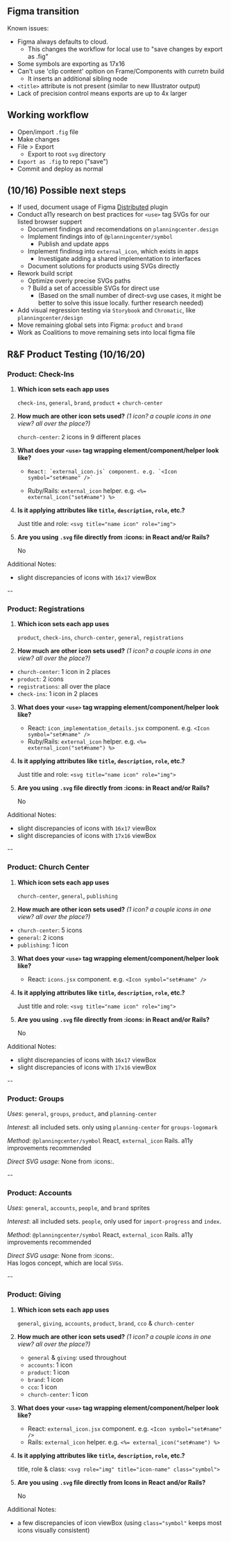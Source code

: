## Figma transition

Known issues:

- Figma always defaults to cloud.
  - This changes the workflow for local use to "save changes by export as .fig"
- Some symbols are exporting as 17x16
- Can't use 'clip content' opition on Frame/Components with curretn build
  - It inserts an additional sibling node
- `<title>` attribute is not present (similar to new Illustrator output)
- Lack of precision control means exports are up to 4x larger

## Working workflow

- Open/import `.fig` file
- Make changes
- File > Export
  - Export to root `svg` directory
- `Export as .fig` to repo ("save")
- Commit and deploy as normal

## (10/16) Possible next steps

- If used, document usage of Figma [Distributed](https://www.figma.com/community/plugin/761098431161143653) plugin
- Conduct a11y research on best practices for `<use>` tag SVGs for our listed browser suppert
  - Document findings and recomendations on `planningcenter.design`
  - Implement findings into of `@planningcenter/symbol`
    - Publish and update apps
  - Implement findinsg into `external_icon`, which exists in apps
    - Investigate adding a shared implementation to interfaces
  - Document solutions for products using SVGs directly
- Rework build script
  - Optimize overly precise SVGs paths
  - ? Build a set of accessible SVGs for direct use
    - (Based on the small number of direct-svg use cases, it might be better to solve this issue locally. further research needed)
- Add visual regression testing via `Storybook` and `Chromatic`, like `planningcenter/design`
- Move remaining global sets into Figma: `product` and `brand`
- Work as Coalitions to move remaining sets into local figma file



## R&F Product Testing (10/16/20)

### Product: Check-Ins

1.  **Which icon sets each app uses**

    `check-ins`, `general`, `brand`, `product` + `church-center`

2.  **How much are other icon sets used?** _(1 icon? a couple icons in one view? all over the place?)_

    `church-center`: 2 icons in 9 different places

3.  **What does your `<use>` tag wrapping element/component/helper look like?**

    -     React: `external_icon.js` component. e.g. `<Icon symbol="set#name" />`
    - Ruby/Rails: `external_icon` helper. e.g. `<%= external_icon("set#name") %>`

4.  **Is it applying attributes like `title`, `description`, `role`, etc.?**

    Just title and role: `<svg title="name icon" role="img">`

5.  **Are you using `.svg` file directly from :icons: in React and/or Rails?**

    No

Additional Notes:

- slight discrepancies of icons with `16x17` viewBox

--

### Product: Registrations

1. **Which icon sets each app uses**

   `product`, `check-ins`, `church-center`, `general`, `registrations`

2. **How much are other icon sets used?** _(1 icon? a couple icons in one view? all over the place?)_

- `church-center`: 1 icon in 2 places
- `product`: 2 icons
- `registrations`: all over the place
- `check-ins`: 1 icon in 2 places

3. **What does your `<use>` tag wrapping element/component/helper look like?**

   - React: `icon_implementation_details.jsx` component. e.g. `<Icon symbol="set#name" />`
   - Ruby/Rails: `external_icon` helper. e.g. `<%= external_icon("set#name") %>`

4. **Is it applying attributes like `title`, `description`, `role`, etc.?**

   Just title and role: `<svg title="name icon" role="img">`

5. **Are you using `.svg` file directly from :icons: in React and/or Rails?**

   No

Additional Notes:

- slight discrepancies of icons with `16x17` viewBox
- slight discrepancies of icons with `17x16` viewBox

--

### Product: Church Center

1. **Which icon sets each app uses**

   `church-center`, `general`, `publishing`

2. **How much are other icon sets used?** _(1 icon? a couple icons in one view? all over the place?)_

- `church-center`: 5 icons
- `general`: 2 icons
- `publishing`: 1 icon

3. **What does your `<use>` tag wrapping element/component/helper look like?**

   - React: `icons.jsx` component. e.g. `<Icon symbol="set#name" />`

4. **Is it applying attributes like `title`, `description`, `role`, etc.?**

   Just title and role: `<svg title="name icon" role="img">`

5. **Are you using `.svg` file directly from :icons: in React and/or Rails?**

   No

Additional Notes:

- slight discrepancies of icons with `16x17` viewBox
- slight discrepancies of icons with `17x16` viewBox

--

### Product: Groups

_Uses_: `general`, `groups`, `product`, and `planning-center`

_Interest_: all included sets. only using `planning-center` for `groups-logomark`

_Method_: `@planningcenter/symbol` React, `external_icon` Rails. a11y improvements recommended

_Direct SVG usage_:
None from :icons:.

--

### Product: Accounts

_Uses_: `general`, `accounts`, `people`, and `brand` sprites

_Interest_: all included sets. `people`, only used for `import-progress` and `index`.

_Method_: `@planningcenter/symbol` React, `external_icon` Rails. a11y improvements recommended

_Direct SVG usage_:
None from :icons:.  
Has logos concept, which are local `SVGs`.

-- 
### Product: Giving

1. **Which icon sets each app uses**

   `general`, `giving`, `accounts`, `product`, `brand`, `cco` & `church-center` 

2. **How much are other icon sets used?** _(1 icon? a couple icons in one view? all over the place?)_
	* `general` & `giving`: used throughout
	* `accounts`: 1 icon
	* `product`: 1 icon
	* `brand`: 1 icon
	* `cco`: 1 icon
	* `church-center`: 1 icon

3. **What does your `<use>` tag wrapping element/component/helper look like?**

	* React: `external_icon.jsx` component. e.g. `<Icon symbol="set#name" />`
	* Rails: `external_icon` helper. e.g. `<%= external_icon("set#name") %>`
   

4. **Is it applying attributes like `title`, `description`, `role`, etc.?**

   title, role & class: `<svg role="img" title="icon-name" class="symbol">`

5. **Are you using `.svg` file directly from Icons in React and/or Rails?**

   No

Additional Notes:

- a few discrepancies of icon viewBox (using `class="symbol"` keeps most icons visually consistent)
